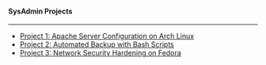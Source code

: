#### SysAdmin Projects
______________________________________________________________________________________________________________________________________________________________________________   
   - [Project 1: Apache Server Configuration on Arch Linux](https://github.com/ndraia/Portfolio/blob/main/SysAdmin/Project1-ApacheServerConfig/README.md)
   - [Project 2: Automated Backup with Bash Scripts]()
   - [Project 3: Network Security Hardening on Fedora]()
